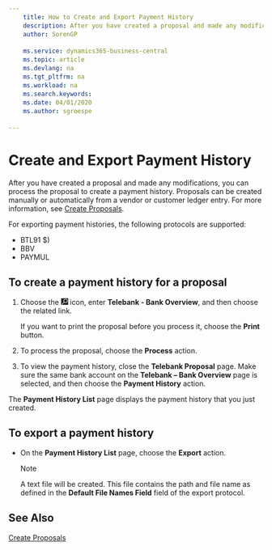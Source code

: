 ```yaml
---
    title: How to Create and Export Payment History
    description: After you have created a proposal and made any modifications, you can process the proposal to create a payment history. Proposals can be created manually or automatically from a vendor or customer ledger entry.
    author: SorenGP

    ms.service: dynamics365-business-central
    ms.topic: article
    ms.devlang: na
    ms.tgt_pltfrm: na
    ms.workload: na
    ms.search.keywords:
    ms.date: 04/01/2020
    ms.author: sgroespe

---
```

# Create and Export Payment History
After you have created a proposal and made any modifications, you can process the proposal to create a payment history. Proposals can be created manually or automatically from a vendor or customer ledger entry. For more information, see [Create Proposals](how-to-create-proposals.md).  

 For exporting payment histories, the following protocols are supported:  

- BTL91 $)  
- BBV  
- PAYMUL  

## To create a payment history for a proposal  

1.  Choose the ![Search for Page or Report](../../media/ui-search/search_small.png "Search for Page or Report icon") icon, enter **Telebank - Bank Overview**, and then choose the related link.  

    If you want to print the proposal before you process it, choose the **Print** button.  

2.  To process the proposal, choose the **Process** action.  
3.  To view the payment history, close the **Telebank Proposal** page. Make sure the same bank account on the **Telebank – Bank Overview** page is selected, and then choose the **Payment History** action.  

The **Payment History List** page displays the payment history that you just created.  

## To export a payment history  

- On the **Payment History List** page, choose the **Export** action.  

    > [!NOTE]  
    >  A text file will be created. This file contains the path and file name as defined in the **Default File Names Field** field of the export protocol.  

## See Also  
 [Create Proposals](how-to-create-proposals.md)

